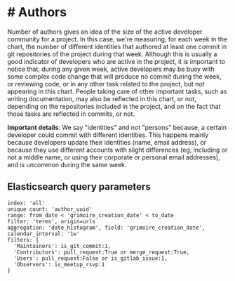 # \# Authors

Number of authors gives an idea of the size of the active developer community for a project. In this case, we're measuring, for each week in the chart, the number of different identities that authored at least one commit in git repositories of the project during that week. Although this is usually a good indicator of developers who are active in the project, it is important to notice that, during any given week, active developers may be busy with some complex code change that will produce no commit during the week, or reviewing code, or in any other task related to the project, but not appearing in this chart. People taking care of other important tasks, such as writing documentation, may also be reflected in this chart, or not, depending on the repositories included in the project, and on the fact that those tasks are reflected in commits, or not.

**Important details**:  We say "identities" and not "persons" because, a certain developer could commit with different identities. This happens mainly because developers update their identities (name, email address), or because they use different accounts with slight differences (eg, including or not a middle name, or using their corporate or personal email addresses), and is uncommon during the same week.

## Elasticsearch query parameters
```
index: 'all'
unique count: 'author_uuid'
range: from_date < 'grimoire_creation_date' < to_date
filter: 'terms', origin=urls
aggregation: 'date_histogram', field: 'grimoire_creation_date', calendar_interval: '1w'
filters: {
  'Maintainers': is_git_commit:1,
  'Contributors': pull_request:True or merge_request:True,
  'Users': pull_request:False or is_gitlab_issue:1,
  'Observers': is_meetup_rsvp:1
}
```
